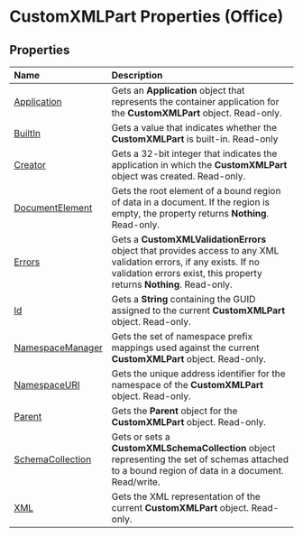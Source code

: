 
# CustomXMLPart Properties (Office)

## Properties



|**Name**|**Description**|
|:-----|:-----|
| [Application](0f5fadce-288b-d8f3-3e78-da8f44fdb14a.md)|Gets an  **Application** object that represents the container application for the **CustomXMLPart** object. Read-only.|
| [BuiltIn](e630fe24-7aa3-3a84-c1a4-2b8a10bbbd25.md)|Gets a value that indicates whether the  **CustomXMLPart** is built-in. Read-only|
| [Creator](0618751d-762d-62ba-249e-ed582c07fd61.md)|Gets a 32-bit integer that indicates the application in which the  **CustomXMLPart** object was created. Read-only.|
| [DocumentElement](87e7eee5-ed09-08c2-a020-9505c70fbbbc.md)|Gets the root element of a bound region of data in a document. If the region is empty, the property returns  **Nothing**. Read-only.|
| [Errors](0b95f9fa-0efa-08aa-2fbd-27a726ce4290.md)|Gets a  **CustomXMLValidationErrors** object that provides access to any XML validation errors, if any exists. If no validation errors exist, this property returns **Nothing**. Read-only.|
| [Id](6e19eadb-154b-381a-6655-f6f93b6d4f0b.md)|Gets a  **String** containing the GUID assigned to the current **CustomXMLPart** object. Read-only.|
| [NamespaceManager](4afc4dc8-32d5-c632-fd9a-f2bf46c72458.md)|Gets the set of namespace prefix mappings used against the current  **CustomXMLPart** object. Read-only.|
| [NamespaceURI](1d495cd6-ff62-7db6-dbcf-c3afff8cde0b.md)|Gets the unique address identifier for the namespace of the  **CustomXMLPart** object. Read-only.|
| [Parent](024c2fd5-81fc-fcdd-c5e5-b65fc2434a79.md)|Gets the  **Parent** object for the **CustomXMLPart** object. Read-only.|
| [SchemaCollection](6976e6c3-8ae6-b342-5dd7-7eaaa2e902b5.md)|Gets or sets a  **CustomXMLSchemaCollection** object representing the set of schemas attached to a bound region of data in a document. Read/write.|
| [XML](0786876f-42bd-b6db-81b1-a05d9fa4558b.md)|Gets the XML representation of the current  **CustomXMLPart** object. Read-only.|
